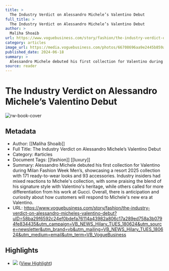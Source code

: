 ```yaml
---
title: >
  The Industry Verdict on Alessandro Michele’s Valentino Debut
full_title: >
  The Industry Verdict on Alessandro Michele’s Valentino Debut
author: >
  Maliha Shoaib
url: https://www.voguebusiness.com/story/fashion/the-industry-verdict-on-alessandro-micheles-valentino-debut?uID=58ba29f6592c24ef0bdefa76114a43982a806c17a289ed758a3b0794fe834435&utm_campaign=VB_NEWS_Hilary_TUES_180624&utm_source=newsletter&utm_brand=vb&utm_mailing=VB_NEWS_Hilary_TUES_180624&utm_medium=email&utm_term=VB_VogueBusiness
category: articles
image_url: https://media.voguebusiness.com/photos/66708696aa9e2445b859ad47/16:9/w_1280,c_limit/00015-valentino-resort-2025-cred-social.jpg
published_date: 2024-06-18
summary: >
  Alessandro Michele debuted his first collection for Valentino during Milan Fashion Week Men’s, showcasing a resort 2025 collection with 171 ready-to-wear looks and 93 accessories. Industry insiders had mixed reactions to Michele's collection, with some praising the blend of his signature style with Valentino's heritage, while others called for more differentiation from his work at Gucci. Overall, there is anticipation and curiosity about how customers will respond to Michele's new era at Valentino.
source: reader
---
```

# The Industry Verdict on Alessandro Michele’s Valentino Debut

![rw-book-cover](https://media.voguebusiness.com/photos/66708696aa9e2445b859ad47/16:9/w_1280,c_limit/00015-valentino-resort-2025-cred-social.jpg)

## Metadata
- Author: [[Maliha Shoaib]]
- Full Title: The Industry Verdict on Alessandro Michele’s Valentino Debut
- Category: #articles
- Document Tags: [[fashion]] [[luxury]] 
- Summary: Alessandro Michele debuted his first collection for Valentino during Milan Fashion Week Men’s, showcasing a resort 2025 collection with 171 ready-to-wear looks and 93 accessories. Industry insiders had mixed reactions to Michele's collection, with some praising the blend of his signature style with Valentino's heritage, while others called for more differentiation from his work at Gucci. Overall, there is anticipation and curiosity about how customers will respond to Michele's new era at Valentino.
- URL: https://www.voguebusiness.com/story/fashion/the-industry-verdict-on-alessandro-micheles-valentino-debut?uID=58ba29f6592c24ef0bdefa76114a43982a806c17a289ed758a3b0794fe834435&utm_campaign=VB_NEWS_Hilary_TUES_180624&utm_source=newsletter&utm_brand=vb&utm_mailing=VB_NEWS_Hilary_TUES_180624&utm_medium=email&utm_term=VB_VogueBusiness

## Highlights
- ![](https://media.voguebusiness.com/photos/6670868351f93ca6fe8b60cd/2:3/w_2560%2Cc_limit/00015-valentino-resort-2025-cred.png) ([View Highlight](https://read.readwise.io/read/01j0rhkcsbgesr7m369ennwcke))


